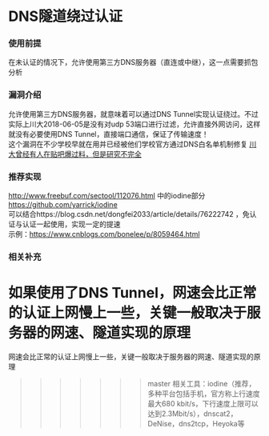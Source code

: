 # DNS隧道绕过认证

### 使用前提

在未认证的情况下，允许使用第三方DNS服务器（直连或中继），这一点需要抓包分析  

### 漏洞介绍

允许使用第三方DNS服务器，就意味着可以通过DNS Tunnel实现认证绕过。不过实际上川大2018-06-05是没有对udp 53端口进行过滤，允许直接外网访问，这样就没有必要使用DNS Tunnel，直接端口通信，保证了传输速度！  
这个漏洞在不少学校早就在用并已经被他们学校官方通过DNS白名单机制修复 [川大曾经有人在贴吧爆过料，但是研究不完全](http://tieba.baidu.com/p/4800997443)

### 推荐实现
http://www.freebuf.com/sectool/112076.html 中的iodine部分  
https://github.com/yarrick/iodine  
可以结合https://blog.csdn.net/dongfei2033/article/details/76222742 ，免认证与认证一起使用，实现一定的提速  
示例：https://www.cnblogs.com/bonelee/p/8059464.html  

### 相关补充
如果使用了DNS Tunnel，网速会比正常的认证上网慢上一些，关键一般取决于服务器的网速、隧道实现的原理  
=======
网速会比正常的认证上网慢上一些，关键一般取决于服务器的网速、隧道实现的原理  
>>>>>>> master
相关工具：iodine（推荐，多种平台包括手机，官方称上行速度最大680 kbit/s，下行速度上限可以达到2.3Mbit/s），dnscat2，DeNise，dns2tcp，Heyoka等  
